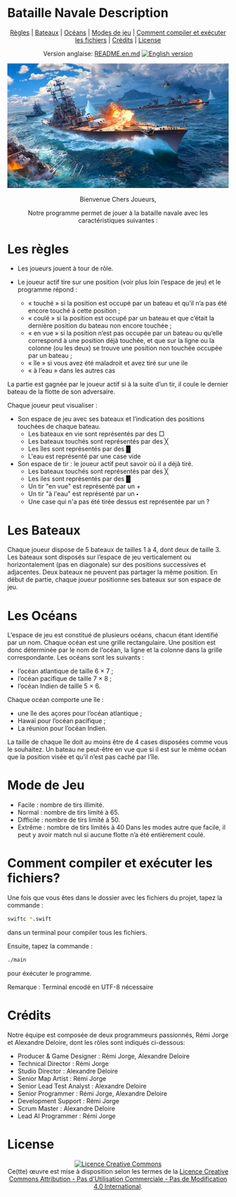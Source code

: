 # Bataille Navale Description

<div align='center'>

[Règles](#les-règles) | [Bateaux](#les-bateaux) | [Océans](#les-océans) | [Modes de jeu](#les-modes-de-jeu) | [Comment compiler et exécuter les fichiers](#comment-compiler-et-exécuter-les-fichiers) | [Crédits](#crédits) | [License](#license)

Version anglaise: [README.en.md](./README.en.md) <a href="README.en.md"><img src="https://upload.wikimedia.org/wikipedia/commons/thumb/8/83/Flag_of_the_United_Kingdom_%283-5%29.svg/1280px-Flag_of_the_United_Kingdom_%283-5%29.svg.png" width="20" height="15" alt="English version"></a>

![image.png](./images/image.png)

Bienvenue Chers Joueurs,

Notre programme permet de jouer à la bataille navale avec les caractéristiques suivantes :

</div>

# Les règles 

- Les joueurs jouent à tour de rôle.

- Le joueur actif tire sur une position (voir plus loin l’espace de jeu) et le programme répond :

    - « touché » si la position est occupé par un bateau et qu’il n’a pas été encore touché à cette
        position ;
    - « coulé » si la position est occupé par un bateau et que c’était la dernière position du bateau
        non encore touchée ;
    - « en vue » si la position n’est pas occupée par un bateau ou qu’elle correspond à une position
        déjà touchée, et que sur la ligne ou la colonne (ou les deux) se trouve une position non touchée
        occupée par un bateau ;
    - « île » si vous avez été maladroit et avez tiré sur une ile
    - « à l’eau » dans les autres cas


La partie est gagnée par le joueur actif si à la suite d’un tir, il coule le dernier bateau de la flotte de son
adversaire.

Chaque joueur peut visualiser :

- Son espace de jeu avec ses bateaux et l’indication des positions touchées de chaque bateau.
    - Les bateaux en vie sont représentés par des  □
    - Les bateaux touchés sont représentés par des  ╳
    - Les îles sont représentés par des  █
    - L'eau est représenté par une case vide
- Son espace de tir : le joueur actif peut savoir où il a déjà tiré.
    - Les bateaux touchés sont représentés par des  ╳
    - Les iles sont représentés par des  █
    - Un tir "en vue" est représenté par un  +
    - Un tir "à l'eau" est représenté par un  🞄
    - Une case qui n'a pas été tirée dessus est représentée par un  ?


# Les Bateaux 

Chaque joueur dispose de 5 bateaux de tailles 1 à 4, dont deux de taille 3.
Les bateaux sont disposés sur l’espace de jeu verticalement ou horizontalement (pas en diagonale) sur des
positions successives et adjacentes.
Deux bateaux ne peuvent pas partager la même position.
En début de partie, chaque joueur positionne ses bateaux sur son espace de jeu.

# Les Océans

L’espace de jeu est constitué de plusieurs océans, chacun étant identifié par un nom. Chaque océan est une
grille rectangulaire. Une position est donc déterminée par le nom de l’océan, la ligne et la colonne dans la
grille correspondante.
Les océans sont les suivants :
- l’océan atlantique de taille 6 × 7 ;
- l’océan pacifique de taille 7 × 8 ;
- l’océan Indien de taille 5 × 6.

Chaque océan comporte une île :
- une île des açores pour l’océan atlantique ;
- Hawaï pour l’océan pacifique ;
- La réunion pour l’océan Indien.

La taille de chaque île doit au moins être de 4 cases disposées comme vous le souhaitez.
Un bateau ne peut-être en vue que si il est sur le même océan que la position visée et qu’il n’est pas caché
par l’île.

# Mode de Jeu

- Facile : nombre de tirs illimité.
- Normal : nombre de tirs limité à 65.
- Difficile : nombre de tirs limité à 50.
- Extrême : nombre de tirs limités à 40
Dans les modes autre que facile, il peut y avoir match nul si aucune flotte n’a été entièrement coulé.

# Comment compiler et exécuter les fichiers?

Une fois que vous êtes dans le dossier avec les fichiers du projet, tapez la commande : 
```bash
swiftc *.swift
``` 
dans un terminal pour compiler tous les fichiers. 

Ensuite, tapez la commande : 
```bash
./main
```
pour éxécuter le programme.

Remarque : Terminal encodé en UTF-8 nécessaire

# Crédits

Notre équipe est composée de deux programmeurs passionnés, Rémi Jorge et Alexandre Deloire, dont les rôles sont indiqués ci-dessous:

- Producer & Game Designer : Rémi Jorge, Alexandre Deloire
- Technical Director : Rémi Jorge
- Studio Director : Alexandre Deloire
- Senior Map Artist : Rémi Jorge
- Senior Lead Test Analyst : Alexandre Deloire
- Senior Programmer : Rémi Jorge, Alexandre Deloire
- Development Support : Rémi Jorge
- Scrum Master : Alexandre Deloire
- Lead AI Programmer : Rémi Jorge

# License
<div align="center">
<a rel="license" href="http://creativecommons.org/licenses/by-nc-nd/4.0/"><img alt="Licence Creative Commons" style="border-width:0" src="https://i.creativecommons.org/l/by-nc-nd/4.0/88x31.png" /></a><br />Ce(tte) œuvre est mise à disposition selon les termes de la <a rel="license" href="http://creativecommons.org/licenses/by-nc-nd/4.0/">Licence Creative Commons Attribution - Pas d&#39;Utilisation Commerciale - Pas de Modification 4.0 International</a>.
</div>

